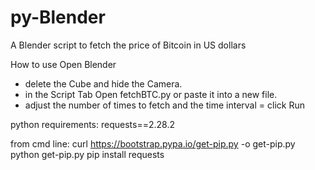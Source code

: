 # py-Blender
A Blender script to fetch the price of Bitcoin in US dollars

How to use
Open Blender
- delete the Cube and hide the Camera.
- in the Script Tab Open fetchBTC.py or paste it into a new file.
- adjust the number of times to fetch and the time interval
= click Run

python requirements:
requests==2.28.2

from cmd line:
  curl https://bootstrap.pypa.io/get-pip.py -o get-pip.py
  python get-pip.py
  pip install requests


